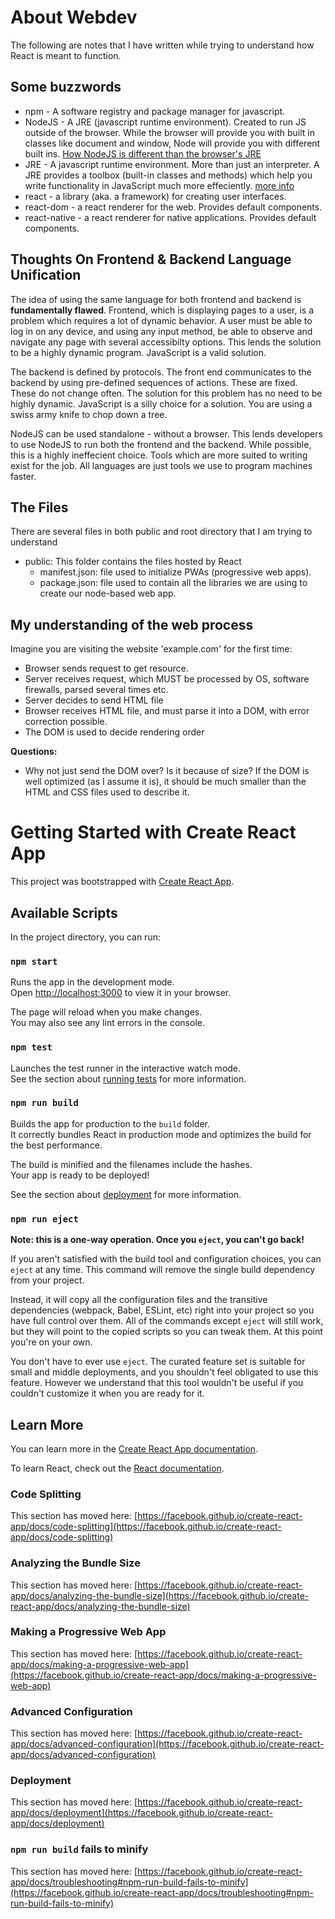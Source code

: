 # About Webdev
The following are notes that I have written while trying to understand how React is meant to function.

## Some buzzwords
* npm - A software registry and package manager for javascript.
* NodeJS - A JRE (javascript runtime environment). Created to run JS outside of the browser. While the browser will provide you with built in classes like document and window, Node will provide you with different built ins. [How NodeJS is different than the browser's JRE](https://nodejs.org/en/learn/getting-started/differences-between-nodejs-and-the-browser)
* JRE - A javascript runtime environment. More than just an interpreter. A JRE provides a toolbox (built-in classes and methods) which help you write functionality in JavaScript much more effeciently. [more info](https://www.codecademy.com/article/introduction-to-javascript-runtime-environments)
* react - a library (aka. a framework) for creating user interfaces.
* react-dom - a react renderer for the web. Provides default components.
* react-native - a react renderer for native applications. Provides default components.

## Thoughts On Frontend & Backend Language Unification
The idea of using the same language for both frontend and backend is **fundamentally flawed**. Frontend, which is displaying pages to a user, is a problem which requires a lot of dynamic behavior. A user must be able to log in on any device, and using any input method, be able to observe and navigate any page with several accessibilty options. This lends the solution to be a highly dynamic program. JavaScript is a valid solution.

The backend is defined by protocols. The front end communicates to the backend by using pre-defined sequences of actions. These are fixed. These do not change often. The solution for this problem has no need to be highly dynamic. JavaScript is a silly choice for a solution. You are using a swiss army knife to chop down a tree.

NodeJS can be used standalone - without a browser. This lends developers to use NodeJS to run both the frontend and the backend. While possible, this is a highly ineffecient choice. Tools which are more suited to writing exist for the job. All languages are just tools we use to program machines faster.

## The Files
There are several files in both public and root directory that I am trying to understand
* public: This folder contains the files hosted by React
  - manifest.json: file used to initialize PWAs (progressive web apps).
  - package.json: file used to contain all the libraries we are using to create our node-based web app.

## My understanding of the web process
Imagine you are visiting the website 'example.com' for the first time:
* Browser sends request to get resource.
* Server receives request, which MUST be processed by OS, software firewalls, parsed several times etc.
* Server decides to send HTML file
* Browser receives HTML file, and must parse it into a DOM, with error correction possible.
* The DOM is used to decide rendering order

**Questions:**
* Why not just send the DOM over? Is it because of size? If the DOM is well optimized (as I assume it is), it should be much smaller than the HTML and CSS files used to describe it.

# Getting Started with Create React App

This project was bootstrapped with [Create React App](https://github.com/facebook/create-react-app).

## Available Scripts

In the project directory, you can run:

### `npm start`

Runs the app in the development mode.\
Open [http://localhost:3000](http://localhost:3000) to view it in your browser.

The page will reload when you make changes.\
You may also see any lint errors in the console.

### `npm test`

Launches the test runner in the interactive watch mode.\
See the section about [running tests](https://facebook.github.io/create-react-app/docs/running-tests) for more information.

### `npm run build`

Builds the app for production to the `build` folder.\
It correctly bundles React in production mode and optimizes the build for the best performance.

The build is minified and the filenames include the hashes.\
Your app is ready to be deployed!

See the section about [deployment](https://facebook.github.io/create-react-app/docs/deployment) for more information.

### `npm run eject`

**Note: this is a one-way operation. Once you `eject`, you can't go back!**

If you aren't satisfied with the build tool and configuration choices, you can `eject` at any time. This command will remove the single build dependency from your project.

Instead, it will copy all the configuration files and the transitive dependencies (webpack, Babel, ESLint, etc) right into your project so you have full control over them. All of the commands except `eject` will still work, but they will point to the copied scripts so you can tweak them. At this point you're on your own.

You don't have to ever use `eject`. The curated feature set is suitable for small and middle deployments, and you shouldn't feel obligated to use this feature. However we understand that this tool wouldn't be useful if you couldn't customize it when you are ready for it.

## Learn More

You can learn more in the [Create React App documentation](https://facebook.github.io/create-react-app/docs/getting-started).

To learn React, check out the [React documentation](https://reactjs.org/).

### Code Splitting

This section has moved here: [https://facebook.github.io/create-react-app/docs/code-splitting](https://facebook.github.io/create-react-app/docs/code-splitting)

### Analyzing the Bundle Size

This section has moved here: [https://facebook.github.io/create-react-app/docs/analyzing-the-bundle-size](https://facebook.github.io/create-react-app/docs/analyzing-the-bundle-size)

### Making a Progressive Web App

This section has moved here: [https://facebook.github.io/create-react-app/docs/making-a-progressive-web-app](https://facebook.github.io/create-react-app/docs/making-a-progressive-web-app)

### Advanced Configuration

This section has moved here: [https://facebook.github.io/create-react-app/docs/advanced-configuration](https://facebook.github.io/create-react-app/docs/advanced-configuration)

### Deployment

This section has moved here: [https://facebook.github.io/create-react-app/docs/deployment](https://facebook.github.io/create-react-app/docs/deployment)

### `npm run build` fails to minify

This section has moved here: [https://facebook.github.io/create-react-app/docs/troubleshooting#npm-run-build-fails-to-minify](https://facebook.github.io/create-react-app/docs/troubleshooting#npm-run-build-fails-to-minify)
